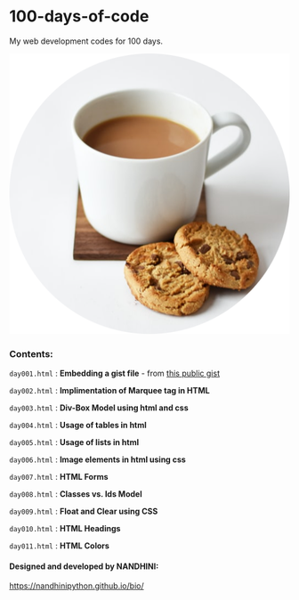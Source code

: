 # 100-days-of-code
My web development codes for 100 days.

![my image](https://github.com/NandhiniPython/100-days-of-code/blob/main/images/myimg.png)

### Contents:

`day001.html` : **Embedding a gist file** - from [this public gist](https://gist.github.com/NandhiniPython/a5b69d7fae3d051c462341c28bf79fa9)

`day002.html` : **Implimentation of Marquee tag in HTML**

`day003.html` : **Div-Box Model using html and css**

`day004.html` : **Usage of tables in html**

`day005.html` : **Usage of lists in html**

`day006.html` : **Image elements in html using css**

`day007.html` : **HTML Forms**

`day008.html` : **Classes vs. Ids Model**

`day009.html` : **Float and Clear using CSS**

`day010.html` : **HTML Headings**

`day011.html` : **HTML Colors**


#### Designed and developed by NANDHINI:

https://nandhinipython.github.io/bio/
